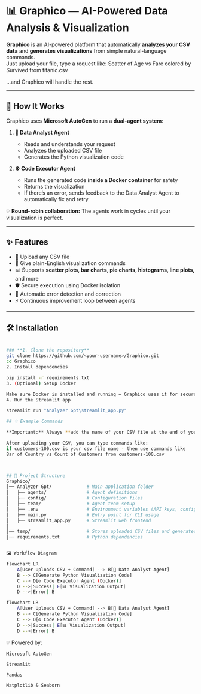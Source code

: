 # 📊 Graphico — AI-Powered Data Analysis & Visualization

**Graphico** is an AI-powered platform that automatically **analyzes your CSV data** and **generates visualizations** from simple natural-language commands.  
Just upload your file, type a request like:  Scatter of Age vs Fare colored by Survived from titanic.csv


…and Graphico will handle the rest.

---

## 🚀 How It Works

Graphico uses **Microsoft AutoGen** to run a **dual-agent system**:

1. **🧠 Data Analyst Agent**  
   - Reads and understands your request  
   - Analyzes the uploaded CSV file  
   - Generates the Python visualization code  

2. **⚙️ Code Executor Agent**  
   - Runs the generated code **inside a Docker container** for safety  
   - Returns the visualization  
   - If there’s an error, sends feedback to the Data Analyst Agent to automatically fix and retry  

💡 **Round-robin collaboration:** The agents work in cycles until your visualization is perfect.

---

## ✨ Features

- 📂 Upload any CSV file  
- 💬 Give plain-English visualization commands  
- 📊 Supports **scatter plots, bar charts, pie charts, histograms, line plots,** and more  
- 🛡 Secure execution using Docker isolation  
- 🔄 Automatic error detection and correction  
- ⚡ Continuous improvement loop between agents  

---

## 🛠 Installation
```bash

### **1. Clone the repository**
git clone https://github.com/<your-username>/Graphico.git
cd Graphico
2. Install dependencies

pip install -r requirements.txt
3. (Optional) Setup Docker

Make sure Docker is installed and running — Graphico uses it for secure code execution.
4. Run the Streamlit app

streamlit run "Analyzer Gpt\streamlit_app.py"

## 💡 Example Commands

**Important:** Always **add the name of your CSV file at the end of your command** so Graphico knows which dataset to use.  

After uploading your CSV, you can type commands like:
if customers-100.csv is your csv file name - then use commands like 
Bar of Country vs Count of Customers from customers-100.csv



## 📂 Project Structure
Graphico/
│── Analyzer Gpt/             # Main application folder
│   ├── agents/               # Agent definitions
│   ├── config/               # Configuration files
│   ├── team/                 # Agent team setup
│   ├── .env                  # Environment variables (API keys, config)
│   ├── main.py               # Entry point for CLI usage
│   ├── streamlit_app.py      # Streamlit web frontend
│
│── temp/                     # Stores uploaded CSV files and generated visualization PNGs
│── requirements.txt          # Python dependencies


🖼 Workflow Diagram

flowchart LR
    A[User Uploads CSV + Command] --> B[🧠 Data Analyst Agent]
    B --> C[Generate Python Visualization Code]
    C --> D[⚙️ Code Executor Agent (Docker)]
    D -->|Success| E[📊 Visualization Output]
    D -->|Error| B

flowchart LR
    A[User Uploads CSV + Command] --> B[🧠 Data Analyst Agent]
    B --> C[Generate Python Visualization Code]
    C --> D[⚙️ Code Executor Agent (Docker)]
    D -->|Success| E[📊 Visualization Output]
    D -->|Error| B


```
💡 Powered by:

    Microsoft AutoGen

    Streamlit

    Pandas

    Matplotlib & Seaborn

